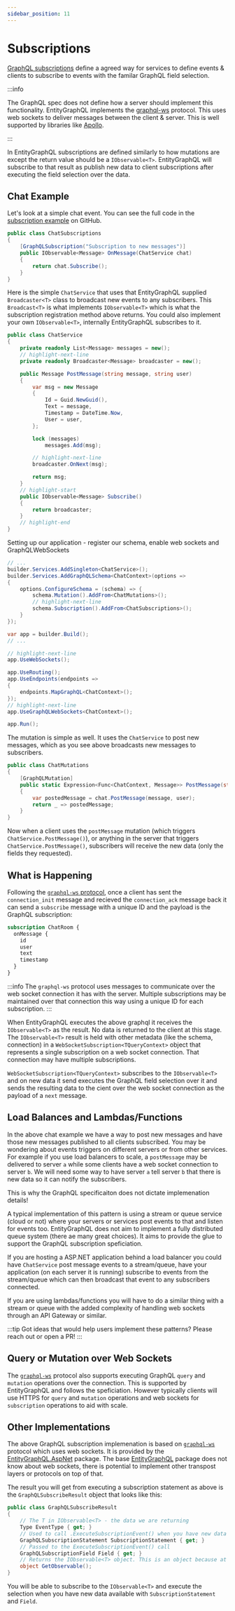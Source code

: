 ```yaml
---
sidebar_position: 11
---
```


# Subscriptions

[GraphQL subscriptions](https://spec.graphql.org/October2021/#sec-Subscription) define a agreed way for services to define events & clients to subscribe to events with the familar GraphQL field selection.

:::info

The GraphQL spec does not define how a server should implement this functionality. EntityGraphQL implements the [graphql-ws](https://github.com/enisdenjo/graphql-ws/blob/master/PROTOCOL.md) protocol. This uses web sockets to deliver messages between the client & server. This is well supported by libraries like [Apollo](https://www.apollographql.com/docs/react/data/subscriptions/).

:::

In EntityGraphQL subscriptions are defined similarly to how mutations are except the return value should be a `IObservable<T>`. EntityGraphQL will subscribe to that result as publish new data to client subscriptions after executing the field selection over the data.

## Chat Example

Let's look at a simple chat event. You can see the full code in the [subscription example](https://github.com/EntityGraphQL/EntityGraphQL/tree/master/src/examples/subscriptions) on GitHub.

```cs
public class ChatSubscriptions
{
    [GraphQLSubscription("Subscription to new messages")]
    public IObservable<Message> OnMessage(ChatService chat)
    {
        return chat.Subscribe();
    }
}
```

Here is the simple `ChatService` that uses that EntityGraphQL supplied `Broadcaster<T>` class to broadcast new events to any subscribers. This `Broadcast<T>` is what implements `IObservable<T>` which is what the subscription registration method above returns. You could also implement your own `IObservable<T>`, internally EntityGraphQL subscribes to it.

```cs
public class ChatService
{
    private readonly List<Message> messages = new();
    // highlight-next-line
    private readonly Broadcaster<Message> broadcaster = new();

    public Message PostMessage(string message, string user)
    {
        var msg = new Message
        {
            Id = Guid.NewGuid(),
            Text = message,
            Timestamp = DateTime.Now,
            User = user,
        };

        lock (messages)
            messages.Add(msg);

        // highlight-next-line
        broadcaster.OnNext(msg);

        return msg;
    }
    // highlight-start
    public IObservable<Message> Subscribe()
    {
        return broadcaster;
    }
    // highlight-end
}
```

Setting up our application - register our schema, enable web sockets and GraphQLWebSockets

```cs
// ...
builder.Services.AddSingleton<ChatService>();
builder.Services.AddGraphQLSchema<ChatContext>(options =>
{
    options.ConfigureSchema = (schema) => {
        schema.Mutation().AddFrom<ChatMutations>();
        // highlight-next-line
        schema.Subscription().AddFrom<ChatSubscriptions>();
    }
});

var app = builder.Build();
// ...

// highlight-next-line
app.UseWebSockets();

app.UseRouting();
app.UseEndpoints(endpoints =>
{
    endpoints.MapGraphQL<ChatContext>();
});
// highlight-next-line
app.UseGraphQLWebSockets<ChatContext>();

app.Run();

```

The mutation is simple as well. It uses the `ChatService` to post new messages, which as you see above broadcasts new messages to subscribers.

```cs
public class ChatMutations
{
    [GraphQLMutation]
    public static Expression<Func<ChatContext, Message>> PostMessage(string message, string user, ChatService chat)
    {
        var postedMessage = chat.PostMessage(message, user);
        return _ => postedMessage;
    }
}
```

Now when a client uses the `postMessage` mutation (which triggers `ChatService.PostMessage()`), or anything in the server that triggers `ChatService.PostMessage()`, subscribers will receive the new data (only the fields they requested).

## What is Happening

Following the [`graphql-ws` protocol](https://github.com/enisdenjo/graphql-ws/blob/master/PROTOCOL.md), once a client has sent the `connection_init` message and recieved the `connection_ack` message back it can send a `subscribe` message with a unique ID and the payload is the GraphQL subscription:

```graphql
subscription ChatRoom {
  onMessage {
    id
    user
    text
    timestamp
  }
}
```

:::info
The `graphql-ws` protocol uses messages to communicate over the web socket connection it has with the server. Multiple subscriptions may be maintained over that connection this way using a unique ID for each subscription.
:::

When EntityGraphQL executes the above graphql it receives the `IObservable<T>` as the result. No data is returned to the client at this stage. The `IObservable<T>` result is held with other metadata (like the schema, connection) in a `WebSocketSubscription<TQueryContext>` object that represents a single subscription on a web socket connection. That connection may have multiple subscriptions.

`WebSocketSubscription<TQueryContext>` subscribes to the `IObservable<T>` and on new data it send executes the GraphQL field selection over it and sends the resulting data to the cient over the web socket connection as the payload of a `next` message.

## Load Balances and Lambdas/Functions

In the above chat example we have a way to post new messages and have those new messages published to all clients subscribed. You may be wondering about events triggers on different servers or from other services. For example if you use load balancers to scale, a `postMessage` may be delivered to server `a` while some clients have a web socket connection to server `b`. We will need some way to have server `a` tell server `b` that there is new data so it can notify the subscribers.

This is why the GraphQL specificaiton does not dictate implemenation details!

A typical implementation of this pattern is using a stream or queue service (cloud or not) where your servers or services post events to that and listen for events too. EntityGraphQL does not aim to implement a fully distributed queue system (there ae many great choices). It aims to provide the glue to support the GraphQL subscription speficiation.

If you are hosting a ASP.NET application behind a load balancer you could have `ChatService` post message events to a stream/queue, have your application (on each server it is running) subscribe to events from the stream/queue which can then broadcast that event to any subscribers connected.

If you are using lambdas/functions you will have to do a similar thing with a stream or queue with the added complexity of handling web sockets through an API Gateway or similar.

:::tip
Got ideas that would help users implement these patterns? Please reach out or open a PR!
:::

## Query or Mutation over Web Sockets

The [`graphql-ws`](https://github.com/enisdenjo/graphql-ws/blob/master/PROTOCOL.md#single-result-operation) protocol also supports executing GraphQL `query` and `mutation` operations over the connection. This is supported by EntityGraphQL and follows the speficiation. However typically clients will use HTTPS for `query` and `mutation` operations and web sockets for `subscription` operations to aid with scale.

## Other Implementations

The above GraphQL subscription implemenation is based on [`graphql-ws`](https://github.com/enisdenjo/graphql-ws/blob/master/PROTOCOL.md) protocol which uses web sockets. It is provided by the [EntityGraphQL.AspNet](https://www.nuget.org/packages/EntityGraphQL.AspNet) package. The base [EntityGraphQL](https://www.nuget.org/packages/EntityGraphQL) package does not know about web sockets, there is potential to implement other transpost layers or protocols on top of that.

The result you will get from executing a subscription statement as above is the `GraphQLSubscribeResult` object that looks like this:

```cs
public class GraphQLSubscribeResult
{
    // The T in IObservable<T> - the data we are returning
    Type EventType { get; }
    // Used to call .ExecuteSubscriptionEvent() when you have new data
    GraphQLSubscriptionStatement SubscriptionStatement { get; }
    // Passed to the ExecuteSubscriptionEvent() call
    GraphQLSubscriptionField Field { get; }
    // Returns the IObservable<T> object. This is an object because at compile time we can't just cast the IObservable<T> as T is not known to us. See GraphQLSubscriptionStatement.ExecuteAsync() to see where thisi s created
    object GetObservable();
}
```

You will be able to subscribe to the `IObservable<T>` and execute the selection when you have new data available with `SubscriptionStatement` and `Field`.
